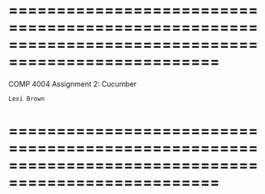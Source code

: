 ====================================================================================================
====================================================================================================

COMP 4004 Assignment 2: Cucumber

	Lexi Brown
	
====================================================================================================
====================================================================================================
